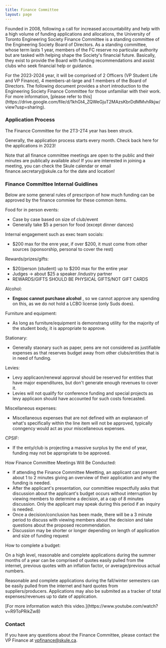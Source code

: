 ```yaml
---
title: Finance Committee
layout: page
---
```


<p>Founded in 2008, following a call for increased accountability and help with a high volume of funding applications and allocations, the University of Toronto Engineering Society Finance Committee is a standing committee of the Engineering Society Board of Directors. As a standing committee, whose term lasts 1 year, members of the FC reserve no particular authority but are tasked with helping shape the Society's financial future. Basically, they exist to provide the Board with funding recommendations and assist clubs who seek financial help or guidance.</p>
<p>For the 2023-2024 year, it will be comprised of 2 Officers (VP Student Life and VP Finance), 4 members-at-large and 1 members of the Board of Directors. The following document provides a short introduction to the Engineering Society Finance Committee for those unfamiliar with their work. For more information, [please refer to this](https://drive.google.com/file/d/1khGt4_ZQWeGjuT2MAzsKbrDdMMvhRkjw/view?usp=sharing).</p>
<h3>Application Process</h3>
<p>The Finance Committee for the 2T3-2T4 year has been struck.</p>
<p>Generally, the application process starts every month. Check back here for the applications in 2023!</p>
<p> Note that all finance committee meetings are open to the public and their minutes are publically available also! If you are interested in joining a meeting, you can check the Skule calendar or email finance.secretary@skule.ca for the date and location! </p>
<h3>Finance Committee Internal Guidlines</h3>
<p>Below are some general rules of prescripon of how much funding can be approved by the finance commiee for these common items.</p>
<p>Food for in person events:</p>
<ul>
    <li>Case by case based on size of club/event</li>
    <li>Generally take $5 a person for food (except dinner dances)</li>
</ul>
<p>Internal engagement such as exec team socials:</p>
<ul>
    <li>$200 max for the enre year, if over $200, it must come from other sources (sponsorship, personal to cover the rest)</li>
</ul>
<p>Rewards/prizes/gifts:</p>
<ul>
    <li>$20/person (student) up to $200 max for the entire year</li>
    <li>Judges → about $25 a speaker /industry partner</li>
    <li>REWARDS/GIFTS SHOULD BE PHYSICAL GIFTS/NOT GIFT CARDS</li>
</ul>
<p>Alcohol:</p>
<ul>
    <li><b>Engsoc cannot purchase alcohol</b> , so we cannot approve any spending on this, as we do not hold a LCBO license (only Suds does).</li>
</ul>
<p>Furniture and equipment:</p>
<ul>
    <li>As long as furniture/equipment is demonstrang utility for the majority of the student body, it is appropriate to approve.</li>
</ul>
<p>Stationary:</p>
<ul>
    <li>Generally staonary such as paper, pens are not considered as justifiable expenses as that reserves budget away from other clubs/entities that is in need of funding.</li>
</ul>
<p>Levies:</p>
<ul>
    <li>Levy applicaon/renewal approval should be reserved for entities that have major expenditures, but don't generate enough revenues to cover it.</li>
    <li>Levies will not qualify for conference funding and special projects as levy applicaon should have accounted for such costs forecasted.</li>
</ul>
<p>Miscellaneous expenses:</p>
<ul>
    <li>Miscellaneous expenses that are not defined with an explanaon of what's specifically within the line item will not be approved, typically conngency would act as your miscellaneous expenses.</li>
</ul>
<p>CPSIF:</p>
<ul>
    <li>If the enty/club is projecting a massive surplus by the end of year, funding may not be appropriate to be approved.</li>
</ul>
<p>How Finance Committee Meetings Will Be Conducted:</p>
<ul>
    <li>If attending the Finance Committee Meetting, an applicant can present about 1 to 2 minutes giving an overview of their application and why the funding is needed.</li>
    <li>After the applicant's presentation, our committiee respectfully asks that discussion about the applicant's budget occurs without interruption by viewing members to determine a decision, at a cap of 8 minutes discussion. Only the applicant may speak during this period if an inquiry is needed.</li>
    <li>Once a decision/conclusion has been made, there will be a 3 minute period to discuss with viewing members about the decision and take questions about the proposed recommendation.</li>
    <li>Discussion may be shorter or longer depending on length of application and size of funding request</li>
</ul>
<p>How to complete a budget:</p>
<p>On a high level, reasonable and complete applications during the summer months of a year can be comprised of quotes easily pulled from the internet, previous quotes with an inflation factor, or average/previous actual numbers.</p>
<p>Reasonable and complete applications during the fall/winter semesters can be easily pulled from the internet and hard quotes from suppliers/producers. Applications may also be submited as a tracker of total expenses/revenues up to date of application.</p> [For more information watch this video.](https://www.youtube.com/watch?v=R9ToPRikZw8)
<h3>Contact</h3>
<p>If you have any questions about the Finance Committee, please contact the VP Finance at <a href="mailto:vpfinance@skule.ca" class="has-text-warning">vpfinance@skule.ca</a>.</p>